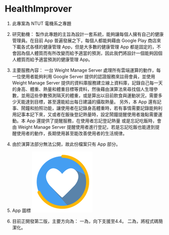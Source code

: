 # HealthImprover

1. 此專案為 NTUT 電機系之專題

2. 研究動機：
    製作此專題的主旨為設計一套系統，能夠讓每個人擁有自己的健康管理員。在目前 App 普遍發展之下，每個人都能夠藉由 Google Play 商店來下載各式各樣的健康管理 App，但是大多數的健康管理 App 都是固定的，不會因為個人體質而有所改變而給予適當的預測，因此我們將設計一個能夠因個人體質而給予適當預測的健康管理 App。

3. 主要服務內容：
    一台 Weight Manage Server 處理所有雲端運算的動作，每一位使用者能夠利用 Google Server 提供的認證服務來註冊會員，並使用 Weight Manage Server 提供的資料庫服務建立線上資料庫，記錄自己每一天的身高、體重、熱量和體重目標等資料，然後藉由演算法來尋找個人生理參數，並用這些參數預測隔天的體重，或是算出以目前飲食與運動狀況，需要多少天能達到目標，甚至還能給出每日建議的攝取熱量。
    另外，本 App 還有記事、鬧鐘和拍照功能，讓使用者在記錄身高體重時，若有事情需要記錄能夠利用記事本記下來，又或者在飯後登記熱量時，設定鬧鐘提醒使用者幾點需要運動。本 App 還提供了提醒服務，在使用者忘記登記熱量 或是忘記吃飯時，會由 Weight Manage Server 提醒使用者進行登記，若是忘記吃飯也能達到提醒使用者的動作，長期使用甚至能改善使用者的生活規律。

4. 由於演算法部分無法公開，故此份檔案只有 App 部分。

5. App 圖標
![alt tag](https://github.com/AsaEwing/HealthImprover/blob/master/app/src/main/res/mipmap-xxxhdpi/ic_launcher.png)

6. 目前正開發第二版，主要方向為：
    一為，向下支援至4.4。
    二為，將程式碼簡潔化。
